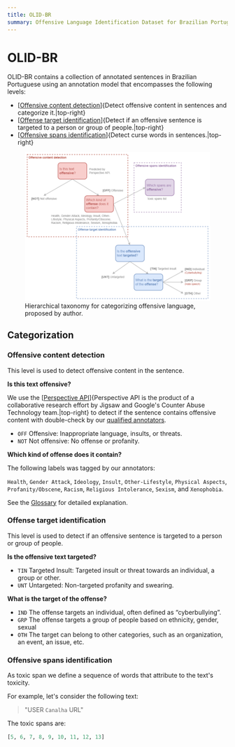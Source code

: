 ```yaml
---
title: OLID-BR
summary: Offensive Language Identification Dataset for Brazilian Portuguese.
---
```


# OLID-BR

OLID-BR contains a collection of annotated sentences in Brazilian Portuguese using an annotation model that encompasses the following levels:

- [[Offensive content detection](#offensive-content-detection)]{Detect offensive content in sentences and categorize it.|top-right}
- [[Offense target identification](#offense-target-identification)]{Detect if an offensive sentence is targeted to a person or group of people.|top-right}
- [[Offensive spans identification](#offensive-spans-identification)]{Detect curse words in sentences.|top-right}

<figure>
  <img src="../images/olid-br-taxonomy.png"/>
  <figcaption>Hierarchical taxonomy for categorizing offensive language, proposed by author.</figcaption>
</figure>

## Categorization

### Offensive content detection

This level is used to detect offensive content in the sentence.

**Is this text offensive?**

We use the [[Perspective API](https://www.perspectiveapi.com/)]{Perspective API is the product of a collaborative research effort by Jigsaw and Google's Counter Abuse Technology team.|top-right} to detect if the sentence contains offensive content with double-check by our [qualified annotators](annotation.md#who-are-qualified-annotators).

- `OFF` Offensive: Inappropriate language, insults, or threats.
- `NOT` Not offensive: No offense or profanity.

**Which kind of offense does it contain?**

The following labels was tagged by our annotators:

`Health`, `Gender Attack`, `Ideology`, `Insult`, `Other-Lifestyle`, `Physical Aspects`, `Profanity/Obscene`, `Racism`, `Religious Intolerance`, `Sexism`, and `Xenophobia`.

See the [Glossary](../glossary.en.md) for detailed explanation.

### Offense target identification

This level is used to detect if an offensive sentence is targeted to a person or group of people.

**Is the offensive text targeted?**

- `TIN` Targeted Insult: Targeted insult or threat towards an individual, a group or other.
- `UNT` Untargeted: Non-targeted profanity and swearing.

**What is the target of the offense?**

- `IND` The offense targets an individual, often defined as “cyberbullying”.
- `GRP` The offense targets a group of people based on ethnicity, gender, sexual
- `OTH` The target can belong to other categories, such as an organization, an event, an issue, etc.

### Offensive spans identification

As toxic span we define a sequence of words that attribute to the text's toxicity.

For example, let's consider the following text:

> "USER `Canalha` URL"

The toxic spans are:

```python
[5, 6, 7, 8, 9, 10, 11, 12, 13]
```

[^1]: Zampieri et al. "Predicting the type and target of offensive posts in social media." NAACL 2019.
[^2]: João A. Leite, Diego F. Silva, Kalina Bontcheva, Carolina Scarton (2020): Toxic Language Detection in Social Media for Brazilian Portuguese: New Dataset and Multilingual Analysis. Published at AACL-IJCNLP 2020.

